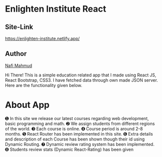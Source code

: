 # Enlighten Institute React
## Site-Link
https://enlighten-institute.netlify.app/

## Author 
[Nafi Mahmud][author]

[author]: https://sourcecodebd.github.io/nafi.com/
Hi There! This is a simple education related app that I made using React JS, React Bootstrap, CSS3. I have fetched data through own made JSON server. Here are the functionality given below.

# About App
➊ In this site we release our latest courses regarding web development, basic programming and math.
➋ We assign students from different regions of the world.
➌ Each course is online.
➍ Course period is around 2-8 months.
➎ React Router has been implemented in this site.
➏ Extra details and description of each Course has been shown though their id using Dynamic Routing.
➐ Dynamic review rating system has been implemented.
➑ Students review stats (Dynamic React-Rating) has been given
